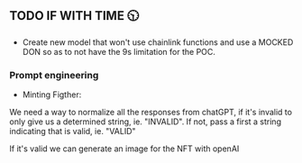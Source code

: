## TODO IF WITH TIME 🕥

- Create new model that won't use chainlink functions and use a MOCKED DON so as to not have the 9s limitation for the
POC.

### Prompt engineering

- Minting Figther:

We need a way to normalize all the responses from chatGPT, if it's invalid to only give us a determined string, ie. "INVALID".
If not, pass a first a string indicating that is valid, ie. "VALID" 

If it's valid we can generate an image for the NFT with openAI
